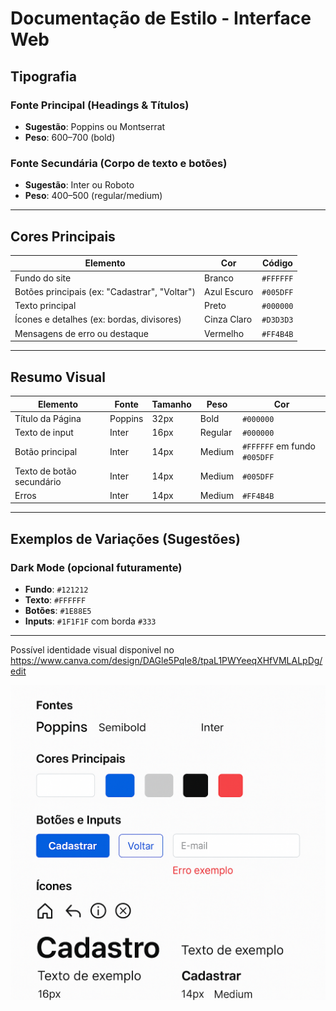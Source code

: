 # Documentação de Estilo - Interface Web

## Tipografia

### Fonte Principal (Headings & Títulos)
- **Sugestão**: Poppins ou Montserrat  
- **Peso**: 600–700 (bold)

### Fonte Secundária (Corpo de texto e botões)
- **Sugestão**: Inter ou Roboto  
- **Peso**: 400–500 (regular/medium)

---

## Cores Principais

| Elemento                        | Cor        | Código |
|--------------------------------|------------|--------|
| Fundo do site                  | Branco     | `#FFFFFF` |
| Botões principais (ex: "Cadastrar", "Voltar") | Azul Escuro | `#005DFF` |
| Texto principal                | Preto      | `#000000` |
| Ícones e detalhes (ex: bordas, divisores) | Cinza Claro | `#D3D3D3` |
| Mensagens de erro ou destaque | Vermelho   | `#FF4B4B` |

---

## Resumo Visual

| Elemento               | Fonte   | Tamanho | Peso   | Cor                            |
|------------------------|---------|---------|--------|--------------------------------|
| Título da Página       | Poppins | 32px    | Bold   | `#000000`                      |
| Texto de input         | Inter   | 16px    | Regular| `#000000`                      |
| Botão principal        | Inter   | 14px    | Medium | `#FFFFFF` em fundo `#005DFF`   |
| Texto de botão secundário | Inter | 14px    | Medium | `#005DFF`                      |
| Erros                  | Inter   | 14px    | Medium | `#FF4B4B`                      |

---

## Exemplos de Variações (Sugestões)

### Dark Mode (opcional futuramente)
- **Fundo**: `#121212`  
- **Texto**: `#FFFFFF`  
- **Botões**: `#1E88E5`  
- **Inputs**: `#1F1F1F` com borda `#333`

---

Possível identidade visual disponivel no https://www.canva.com/design/DAGle5PqIe8/tpaL1PWYeeqXHfVMLALpDg/edit

![Foto de identidade visual](imgid/fotovisual.png)


